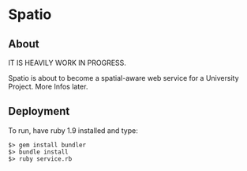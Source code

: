 Spatio
======

About
-----
IT IS HEAVILY WORK IN PROGRESS.

Spatio is about to become a spatial-aware web service for a University Project. More Infos later.

Deployment
----------

To run, have ruby 1.9 installed and type:
```
$> gem install bundler
$> bundle install
$> ruby service.rb
```
